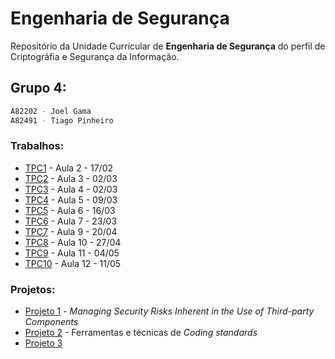 # Engenharia de Segurança

Repositório da Unidade Curricular de **Engenharia de Segurança** do perfil de Criptográfia e Segurança da Informação.

## Grupo 4:

```bash
A82202 - Joel Gama
A82491 - Tiago Pinheiro
```

### Trabalhos:

* [TPC1](https://github.com/uminho-miei-engseg-19-20/Grupo4/tree/master/TPC1) - Aula 2 - 17/02
* [TPC2](https://github.com/uminho-miei-engseg-19-20/Grupo4/tree/master/TPC2) - Aula 3 - 02/03
* [TPC3](https://github.com/uminho-miei-engseg-19-20/Grupo4/tree/master/TPC3) - Aula 4 - 02/03
* [TPC4](https://github.com/uminho-miei-engseg-19-20/Grupo4/tree/master/TPC4) - Aula 5 - 09/03
* [TPC5](https://github.com/uminho-miei-engseg-19-20/Grupo4/tree/master/TPC5) - Aula 6 - 16/03
* [TPC6](https://github.com/uminho-miei-engseg-19-20/Grupo4/tree/master/TPC6) - Aula 7 - 23/03
* [TPC7](https://github.com/uminho-miei-engseg-19-20/Grupo4/tree/master/TPC7) - Aula 9 - 20/04
* [TPC8](https://github.com/uminho-miei-engseg-19-20/Grupo4/tree/master/TPC8) - Aula 10 - 27/04
* [TPC9](https://github.com/uminho-miei-engseg-19-20/Grupo4/tree/master/TPC9) - Aula 11 - 04/05
* [TPC10](https://github.com/uminho-miei-engseg-19-20/Grupo4/tree/master/TPC10) - Aula 12 - 11/05

### Projetos:

* [Projeto 1](https://github.com/uminho-miei-engseg-19-20/Grupo4/tree/master/projeto1) - *Managing Security Risks Inherent in the Use of Third-party Components*
* [Projeto 2](https://github.com/uminho-miei-engseg-19-20/Grupo4/tree/master/projeto2) - Ferramentas e técnicas de *Coding standards*
* [Projeto 3]()
